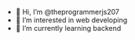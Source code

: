 - 👋 Hi, I’m @theprogrammerjs207
- 👀 I’m interested in web developing
- 🌱 I’m currently learning backend

<!---
theprogrammerjs207/theprogrammerjs207 is a ✨ special ✨ repository because its `README.md` (this file) appears on your GitHub profile.
You can click the Preview link to take a look at your changes.
--->
